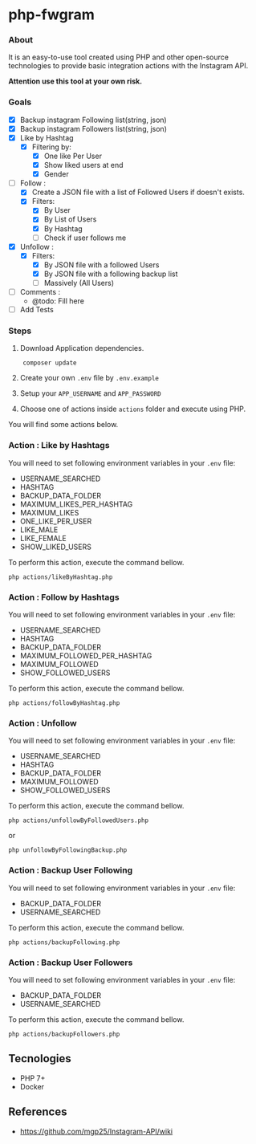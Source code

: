 # php-fwgram

### About
It is an easy-to-use tool created using PHP and other open-source technologies to provide basic integration actions with the Instagram API.

**Attention use this tool at your own risk.**

### Goals
- [x] Backup instagram Following list(string, json)
- [x] Backup instagram Followers list(string, json)
- [x] Like by Hashtag 
    - [x] Filtering by:
        - [x] One like Per User
        - [x] Show liked users at end
        - [x] Gender 
- [ ] Follow :
    - [x] Create a JSON file with a list of Followed Users if doesn't exists.
    - [x] Filters: 
        - [x] By User 
        - [x] By List of Users 
        - [x] By Hashtag
        - [ ] Check if user follows me
- [x] Unfollow :
    - [x] Filters:  
        - [x] By JSON file with a followed Users
        - [x] By JSON file with a following backup list
        - [ ] Massively (All Users)
- [ ] Comments :
    - @todo: Fill here
- [ ] Add Tests

### Steps

1. Download Application dependencies.
```
    composer update
```

2. Create your own ```.env``` file by  ```.env.example```

3. Setup your ```APP_USERNAME``` and ```APP_PASSWORD```

4. Choose one of actions inside ```actions``` folder and execute using PHP.

You will find some actions below. 

### Action : Like by Hashtags

You will need to set following environment variables in your ```.env``` file:
- USERNAME_SEARCHED
- HASHTAG
- BACKUP_DATA_FOLDER
- MAXIMUM_LIKES_PER_HASHTAG
- MAXIMUM_LIKES
- ONE_LIKE_PER_USER
- LIKE_MALE
- LIKE_FEMALE
- SHOW_LIKED_USERS

To perform this action, execute the command bellow.
```
php actions/likeByHashtag.php
```

### Action : Follow by Hashtags

You will need to set following environment variables in your ```.env``` file:
- USERNAME_SEARCHED
- HASHTAG
- BACKUP_DATA_FOLDER
- MAXIMUM_FOLLOWED_PER_HASHTAG
- MAXIMUM_FOLLOWED
- SHOW_FOLLOWED_USERS

To perform this action, execute the command bellow.
```
php actions/followByHashtag.php
```

### Action : Unfollow 

You will need to set following environment variables in your ```.env``` file:
- USERNAME_SEARCHED
- HASHTAG
- BACKUP_DATA_FOLDER
- MAXIMUM_FOLLOWED
- SHOW_FOLLOWED_USERS

To perform this action, execute the command bellow.
```
php actions/unfollowByFollowedUsers.php
```

or 
```
php unfollowByFollowingBackup.php
```

### Action : Backup User Following

You will need to set following environment variables in your ```.env``` file:
- BACKUP_DATA_FOLDER
- USERNAME_SEARCHED

To perform this action, execute the command bellow.
```
php actions/backupFollowing.php
```

### Action : Backup User Followers

You will need to set following environment variables in your ```.env``` file:
- BACKUP_DATA_FOLDER
- USERNAME_SEARCHED

To perform this action, execute the command bellow.
```
php actions/backupFollowers.php
```

## Tecnologies
- PHP 7+
- Docker

## References
- https://github.com/mgp25/Instagram-API/wiki
